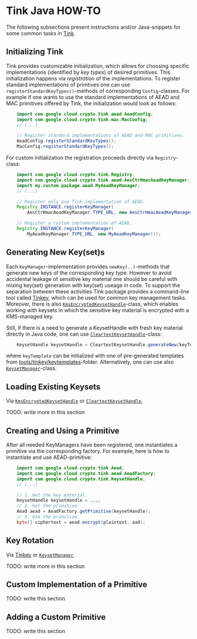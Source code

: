# Tink Java HOW-TO

The following subsections present instructions and/or Java-snippets for some
common tasks in [Tink](https://github.com/google/tink).

## Initializing Tink

Tink provides customizable initialization, which allows for choosing specific
implementations (identified by _key types_) of desired primitives.  This
initialization happens via _registration_ of the implementations.  To register
standard implementations of primtives one can use
`registerStandardKeyTypes()`-methods of corresponding `Config`-classes.  For
example if one wants to use the standard implementations of AEAD and MAC
primitives offered by Tink, the initialization would look as follows:

``` java
    import com.google.cloud.crypto.tink.aead.AeadConfig;
    import com.google.cloud.crypto.tink.mac.MacConfig;
    // (...)

    // Register standard implementations of AEAD and MAC primitives.
    AeadConfig.registerStandardKeyTypes();
    MacConfig.registerStandardKeyTypes();
```

For custom initialization the registration proceeds directly via `Registry`-class:

``` java
    import com.google.cloud.crypto.tink.Registry;
    import com.google.cloud.crypto.tink.aead.AesCtrHmacAeadKeyManager;
    import my.custom.package.aead.MyAeadKeyManager;
    // (...)

    // Register only one Tink-implementation of AEAD.
    Registry.INSTANCE.registerKeyManager(
        AesCtrHmacAeadKeyManager.TYPE_URL, new AesCtrHmacAeadKeyManager());

    // Register a custom implementation of AEAD.
    Registry.INSTANCE.registerKeyManager(
        MyAeadKeyManager.TYPE_URL, new MyAeadKeyManager());

```

## Generating New Key(set)s

Each `KeyManager`-implementation provides `newKey(..)`-methods that generate new
keys of the corresponding key type.  However to avoid accidental leakage of
sensitive key material one should be careful with mixing key(set) generation
with key(set) useage in code.  To support the separation between these
activities Tink package provides a command-line tool
called [Tinkey](https://github.com/google/tink/tree/master/tools/tinkey), which
can be used for common key management tasks.  Moreover, there is also
[`KmsEncryptedKeysetHandle`](https://github.com/google/tink/blob/master/java/src/main/java/com/google/cloud/crypto/tink/KmsEncryptedKeysetHandle.java)-class,
which enables working with keysets in which the sensitive key material is
encrypted with a KMS-managed key.

Still, if there is a need to generate a KeysetHandle with fresh key material
directly in Java code, one can use
[`CleartextKeysetHandle`](https://github.com/google/tink/blob/master/java/src/main/java/com/google/cloud/crypto/tink/CleartextKeysetHandle.java)-class:

``` java
    KeysetHandle keysetHandle = CleartextKeysetHandle.generateNew(keyTemplate);
```

where `keyTemplate` can be initialized with one of pre-generated templates from
[tools/tinkey/keytemplates](https://github.com/google/tink/tree/master/tools/tinkey/keytemplates)-folder.
Alternatively, one can use also
[`KeysetManager`](https://github.com/google/tink/blob/master/java/src/main/java/com/google/cloud/crypto/tink/KeysetManager.java)-class.

## Loading Existing Keysets
Via [`KmsEncryptedKeysetHandle`](https://github.com/google/tink/blob/master/java/src/main/java/com/google/cloud/crypto/tink/KmsEncryptedKeysetHandle.java) or
[`CleartextKeysetHandle`](https://github.com/google/tink/blob/master/java/src/main/java/com/google/cloud/crypto/tink/CleartextKeysetHandle.java),

TODO: write more in this section

## Creating and Using a Primitive

After all needed KeyManagers have been registered, one instantiates a primitive
via the corresponding factory.  For example, here is how to instantiate and use
AEAD-primitive:

``` java
    import com.google.cloud.crypto.tink.Aead;
    import com.google.cloud.crypto.tink.aead.AeadFactory;
    import com.google.cloud.crypto.tink.KeysetHandle;
    // (...)

    // 1. Get the key material.
    KeysetHandle keysetHandle = ...;
    // 2. Get the primitive.
    Aead aead = AeadFactory.getPrimitive(keysetHandle);
    // 3. Use the primitive.
    byte[] ciphertext = aead.encrypt(plaintext, aad);
```


## Key Rotation
Via [Tinkey](https://github.com/google/tink/tree/master/tools/tinkey) or
[`KeysetManager`](https://github.com/google/tink/blob/master/java/src/main/java/com/google/cloud/crypto/tink/KeysetManager.java).

TODO: write more in this section

## Custom Implementation of a Primitive
TODO: write this section

## Adding a Custom Primitive
TODO: write this section

